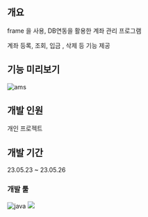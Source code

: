 
## 개요
frame 을 사용, DB연동을 활용한 계좌 관리 프로그램 

계좌 등록, 조회, 입금 , 삭제 등 기능 제공


## 기능 미리보기

![ams](https://github.com/vilose7222/project_ams/assets/141006779/e4ae7fc5-c8a6-4ffc-9c31-72d2bb731a00)



## 개발 인원
개인 프로젝트

## 개발 기간 
23.05.23 ~ 23.05.26

### 개발 툴 
![java](https://img.shields.io/badge/Java-ED8B00?style=for-the-badge&logo=openjdk&logoColor=white)
<img src="https://img.shields.io/badge/eclipse-2C2255?style=for-the-badge&logo=![](https://velog.velcdn.com/images/vilose7222/post/86f90436-0167-4e9e-a02a-6bf4e11e8fd0/image.svg)&logoColor=white">


